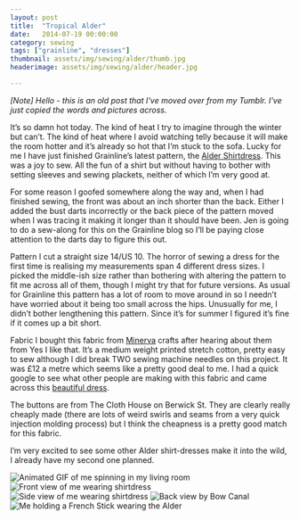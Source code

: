 ```yaml
---
layout: post
title:  "Tropical Alder"
date:   2014-07-19 00:00:00
category: sewing
tags: ["grainline", "dresses"]
thumbnail: assets/img/sewing/alder/thumb.jpg
headerimage: assets/img/sewing/alder/header.jpg

---
```

_[Note] Hello - this is an old post that I've moved over from my Tumblr. I've just copied the words and pictures across._

It’s so damn hot today. The kind of heat I try to imagine through the winter but can’t. The kind of heat where I avoid watching telly because it will make the room hotter and it’s already so hot that I’m stuck to the sofa. Lucky for me I have just finished Grainline’s latest pattern, the [Alder Shirtdress](https://grainlinestudio.com/shop/women/dresses/alder-shirtdress-paper/). This was a joy to sew. All the fun of a shirt but without having to bother with setting sleeves and sewing plackets, neither of which I’m very good at.

For some reason I goofed somewhere along the way and, when I had finished sewing, the front was about an inch shorter than the back. Either I added the bust darts incorrectly or the back piece of the pattern moved when I was tracing it making it longer than it should have been. Jen is going to do a sew-along for this on the Grainline blog so I’ll be paying close attention to the darts day to figure this out.

Pattern I cut a straight size 14/US 10. The horror of sewing a dress for the first time is realising my measurements span 4 different dress sizes. I picked the middle-ish size rather than bothering with altering the pattern to fit me across all of them, though I might try that for future versions. As usual for Grainline this pattern has a lot of room to move around in so I needn’t have worried about it being too small across the hips. Unusually for me, I didn’t bother lengthening this pattern. Since it’s for summer I figured it’s fine if it comes up a bit short.

Fabric I bought this fabric from [Minerva](https://www.minervacrafts.com/shop/fabric/dress-fabrics) crafts after hearing about them from Yes I like that. It’s a medium weight printed stretch cotton, pretty easy to sew although I did break TWO sewing machine needles on this project. It was £12 a metre which seems like a pretty good deal to me. I had a quick google to see what other people are making with this fabric and came across this [beautiful dress](http://underalteration.blogspot.com/2014/02/gorgeous-georgia.html).

The buttons are from The Cloth House on Berwick St. They are clearly really cheaply made (there are lots of weird swirls and seams from a very quick injection molding process) but I think the cheapness is a pretty good match for this fabric.

I’m very excited to see some other Alder shirt-dresses make it into the wild, I already have my second one planned.

![Animated GIF of me spinning in my living room](/assets/img/sewing/alder/alder.gif)
![Front view of me wearing shirtdress](/assets/img/sewing/alder/alder.2.jpg)
![Side view of me wearing shirtdress](/assets/img/sewing/alder/alder.3.jpg)
![Back view by Bow Canal](/assets/img/sewing/alder/alder.4.jpg)
![Me holding a French Stick wearing the Alder](/assets/img/sewing/alder/alder.1.jpg)
